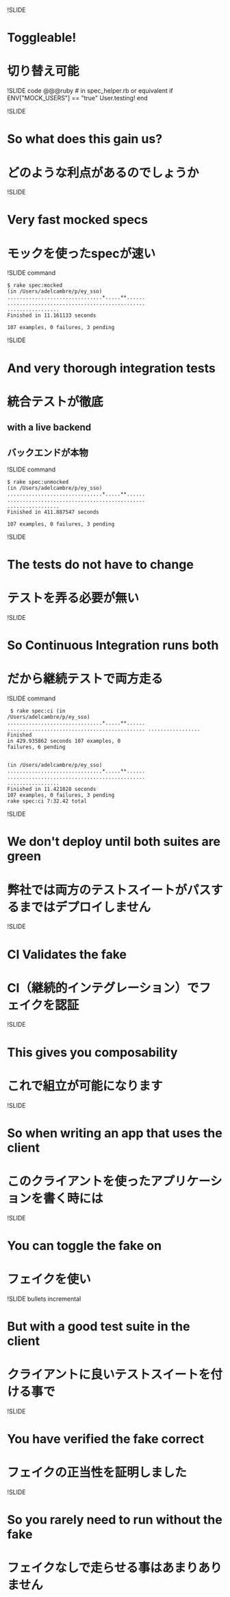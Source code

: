 !SLIDE
# Toggleable!
# 切り替え可能

!SLIDE code
    @@@ruby
    # in spec_helper.rb or equivalent
    if ENV["MOCK_USERS"] == "true"
      User.testing!
    end

!SLIDE
# So what does this gain us?
# どのような利点があるのでしょうか

!SLIDE
# Very fast mocked specs
# モックを使ったspecが速い

!SLIDE command
<pre><code>$ rake spec:mocked
(in /Users/adelcambre/p/ey_sso)
...............................*.....**......
.............................................
.................
Finished in <span class="callout">11.161133 seconds</span>

107 examples, 0 failures, 3 pending
</code></pre>

!SLIDE
# And very thorough integration tests
# 統合テストが徹底
## with a live backend
## バックエンドが本物

!SLIDE command
<pre><code>$ rake spec:unmocked
(in /Users/adelcambre/p/ey_sso)
...............................*.....**......
.............................................
.................
Finished in <span class="callout">411.887547 seconds</span>

107 examples, 0 failures, 3 pending
</code></pre>

!SLIDE
# The tests do not have to change
# テストを弄る必要が無い

!SLIDE
# So Continuous Integration runs both
# だから継続テストで両方走る

!SLIDE command
<code><pre>
$ rake spec:ci
(in /Users/adelcambre/p/ey_sso)
...............................*.....**......
.............................................
.................
Finished in <span class="callout">429.935862 seconds</span>
107 examples, 0 failures, 6 pending
</code></pre>
<pre><code>
(in /Users/adelcambre/p/ey_sso)
...............................*.....**......
.............................................
.................
Finished in <span class="callout">11.421828 seconds</span>
107 examples, 0 failures, 3 pending
rake spec:ci 7:32.42 total
</code></pre>

!SLIDE
# We don't deploy until both suites are green
# 弊社では両方のテストスイートがパスするまではデプロイしません

!SLIDE
# CI Validates the fake
# CI（継続的インテグレーション）でフェイクを認証

!SLIDE
# This gives you composability
# これで組立が可能になります

!SLIDE
# So when writing an app that uses the client
# このクライアントを使ったアプリケーションを書く時には

!SLIDE
# You can toggle the fake on
# フェイクを使い

!SLIDE bullets incremental
# But with a good test suite in the client
# クライアントに良いテストスイートを付ける事で

!SLIDE
# You have verified the fake correct
# フェイクの正当性を証明しました

!SLIDE
# So you rarely need to run without the fake
# フェイクなしで走らせる事はあまりありません

